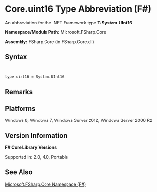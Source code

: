 # Core.uint16 Type Abbreviation (F#)

An abbreviation for the .NET Framework type **T:System.UInt16**.

**Namespace/Module Path:** Microsoft.FSharp.Core

**Assembly:** FSharp.Core (in FSharp.Core.dll)


## Syntax


```


type uint16 = System.UInt16

```



## Remarks

## Platforms
Windows 8, Windows 7, Windows Server 2012, Windows Server 2008 R2


## Version Information
**F# Core Library Versions**

Supported in: 2.0, 4.0, Portable




## See Also
[Microsoft.FSharp.Core Namespace &#40;F&#35;&#41;](Microsoft.FSharp.Core-Namespace-%28FSharp%29.md)


